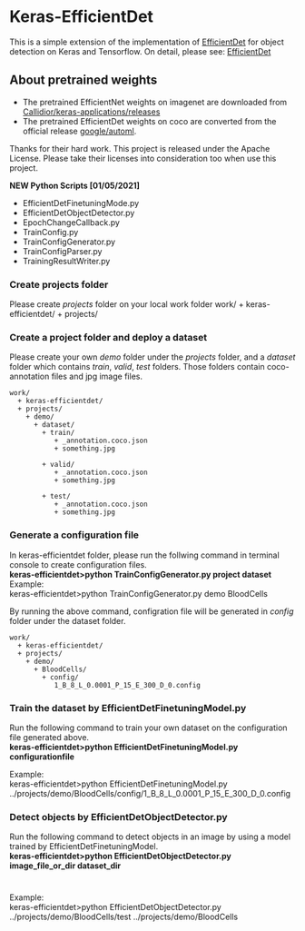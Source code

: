 # Keras-EfficientDet
This is a simple extension of the implementation of [EfficientDet](https://github.com/xuannianz/EfficientDet) for object detection on Keras and Tensorflow. 
On detail, please see: [EfficientDet](https://github.com/xuannianz/EfficientDet) 

## About pretrained weights
* The pretrained EfficientNet weights on imagenet are downloaded from [Callidior/keras-applications/releases](https://github.com/Callidior/keras-applications/releases)
* The pretrained EfficientDet weights on coco are converted from the official release [google/automl](https://github.com/google/automl).

Thanks for their hard work.
This project is released under the Apache License. Please take their licenses into consideration too when use this project.

**NEW Python Scripts [01/05/2021]**
- EfficientDetFinetuningMode.py
- EfficientDetObjectDetector.py
- EpochChangeCallback.py
- TrainConfig.py
- TrainConfigGenerator.py
- TrainConfigParser.py
- TrainingResultWriter.py

### Create projects folder

 Please create <i>projects</i> folder on your local work folder
    work/
      + keras-efficientdet/
      + projects/


### Create a project folder and deploy a dataset 

 Please create your own <i>demo</i> folder under the <i>projects</i> folder,
   and a <i> dataset</i> folder which contains <i>train</i>, <i>valid</i>, <i>test</i> folders.
   Those folders contain coco-annotation files and jpg image files.

    work/
      + keras-efficientdet/
      + projects/
        + demo/
          + dataset/
            + train/
               + _annotation.coco.json
               + something.jpg

            + valid/
               + _annotation.coco.json
               + something.jpg

            + test/
               + _annotation.coco.json
               + something.jpg

### Generate a configuration file

 In keras-efficientdet folder, please run the follwing command in terminal console 
 to create configuration files.
<br>
<b>
keras-efficientdet>python TrainConfigGenerator.py project dataset 
</b>
<br>
Example:
<br>
keras-efficientdet>python TrainConfigGenerator.py demo BloodCells 


By running the above command, configration file will be generated in <i>config</i> folder under the dataset folder.

    work/
      + keras-efficientdet/
      + projects/
        + demo/
          + BloodCells/
            + config/
               1_B_8_L_0.0001_P_15_E_300_D_0.config


### Train the dataset by EfficientDetFinetuningModel.py
 Run the following command to train your own dataset on the configuration file
generated above.
<br>
<b>
keras-efficientdet>python EfficientDetFinetuningModel.py configurationfile 
</b>

Example:
<br>
keras-efficientdet>python EfficientDetFinetuningModel.py ../projects/demo/BloodCells/config/1_B_8_L_0.0001_P_15_E_300_D_0.config


### Detect objects by EfficientDetObjectDetector.py

 Run the following command to detect objects in an image by using a model
trained by EfficientDetFinetuningModel.
<br>
<b>
keras-efficientdet>python EfficientDetObjectDetector.py image_file_or_dir dataset_dir 
# 
</b>

Example:
<br>
keras-efficientdet>python EfficientDetObjectDetector.py ../projects/demo/BloodCells/test ../projects/demo/BloodCells


<br>
<br>
<src img ="./BloodCells_object_detection_output.png" width="80%" height="auto">

